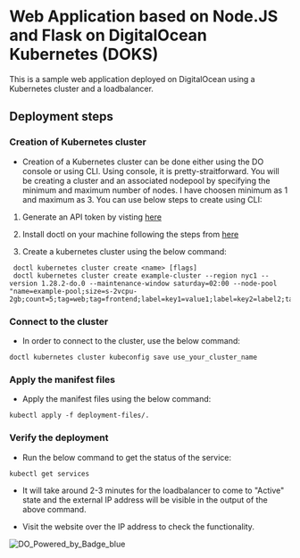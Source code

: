 # Web Application based on Node.JS and Flask on DigitalOcean Kubernetes (DOKS)

This is a sample web application deployed on DigitalOcean using a Kubernetes cluster and a loadbalancer.

## Deployment steps

### Creation of Kubernetes cluster

- Creation of a Kubernetes cluster can be done either using the DO console or using CLI. Using console, it is pretty-straitforward. You will be creating a cluster and an associated nodepool by specifying the minimum and maximum number of nodes. I have choosen minimum as 1 and maximum as 3. You can use below steps to create using CLI:

1. Generate an API token by visting [here](https://cloud.digitalocean.com/account/api/tokens)

2. Install doctl on your machine following the steps from [here](http://docs.digitalocean.com/reference/doctl/how-to/install/)

3. Create a kubernetes cluster using the below command:
```console
 doctl kubernetes cluster create <name> [flags]
 doctl kubernetes cluster create example-cluster --region nyc1 --version 1.28.2-do.0 --maintenance-window saturday=02:00 --node-pool "name=example-pool;size=s-2vcpu-2gb;count=5;tag=web;tag=frontend;label=key1=value1;label=key2=label2;taint=key1=value1:NoSchedule;taint=key2:NoExecute"
```

### Connect to the cluster

- In order to connect to the cluster, use the below command:
```console
doctl kubernetes cluster kubeconfig save use_your_cluster_name
```

### Apply the manifest files

- Apply the manifest files using the below command:
```console
kubectl apply -f deployment-files/.
```

### Verify the deployment

- Run the below command to get the status of the service:
```console
kubectl get services
```
- It will take around 2-3 minutes for the loadbalancer to come to "Active" state and the external IP address will be visible in the output of the above command.

- Visit the website over the IP address to check the functionality.



![DO_Powered_by_Badge_blue](https://github.com/user-attachments/assets/7a233410-546b-4d98-b732-623afe212b10)
